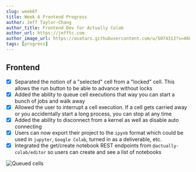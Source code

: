 ```yaml
---
slug: week6f
title: Week 6 Frontend Progress
author: Jeff Taylor-Chang
author_title: Frontend Dev for Actually Colab
author_url: https://jefftc.com
author_image_url: https://avatars.githubusercontent.com/u/5074313?s=460&u=9dc3384482173ab6e158978936d42b440155007e&v=4
tags: [progress]
---
```


## Frontend

- [x] Separated the notion of a "selected" cell from a "locked" cell. This allows the run button to be able to advance without locks
- [x] Added the ability to queue cell executions that way you can start a bunch of jobs and walk away
- [x] Allowed the user to interrupt a cell execution. If a cell gets carried away or you accidentally start a long process, you can stop at any time
- [x] Added the ability to disconnect from a kernel as well as disable auto connecting
- [x] Users can now export their project to the `ipynb` format which could be used in `jupyter`, `Google Colab`, turned in as a deliverable, etc.
- [x] Integrated the get/create notebook REST endpoints from `@actually-colab/editor` so users can create and see a list of notebooks

![Queued cells](https://user-images.githubusercontent.com/5074313/110222203-92eefb00-7e9e-11eb-9774-d686dd2b5b1a.png)
